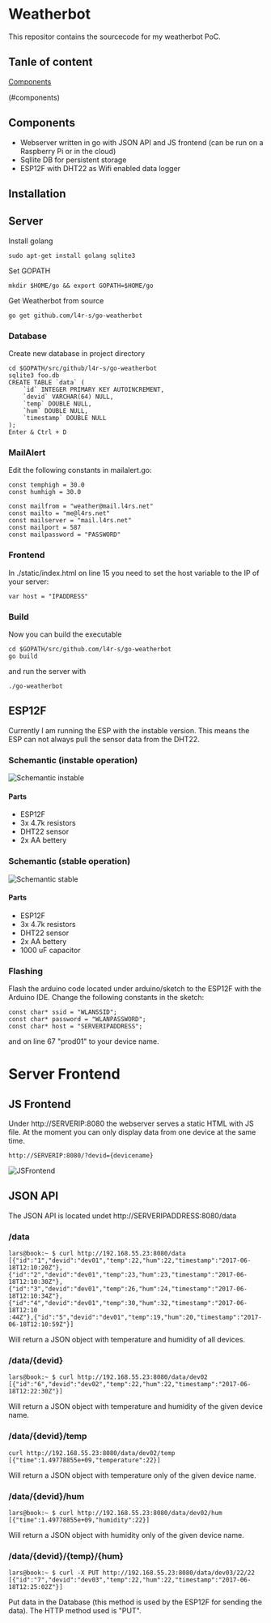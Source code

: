 # Weatherbot
This repositor contains the sourcecode for my weatherbot PoC.

## Tanle of content
[Components](#components)


(#components)
## Components
- Webserver written in go with JSON API and JS frontend (can be run on a Raspberry Pi or in the cloud)
- Sqllite DB for persistent storage
- ESP12F with DHT22 as Wifi enabled data logger

## Installation
## Server
Install golang
~~~
sudo apt-get install golang sqlite3
~~~

Set GOPATH
~~~
mkdir $HOME/go && export GOPATH=$HOME/go
~~~

Get Weatherbot from source
~~~
go get github.com/l4r-s/go-weatherbot
~~~

### Database
Create new database in project directory
~~~
cd $GOPATH/src/github/l4r-s/go-weatherbot
sqlite3 foo.db
CREATE TABLE `data` (
    `id` INTEGER PRIMARY KEY AUTOINCREMENT,
    `devid` VARCHAR(64) NULL,
    `temp` DOUBLE NULL,
    `hum` DOUBLE NULL,
    `timestamp` DOUBLE NULL
);
Enter & Ctrl + D
~~~

### MailAlert
Edit the following constants in mailalert.go:
~~~~
const temphigh = 30.0
const humhigh = 30.0

const mailfrom = "weather@mail.l4rs.net"
const mailto = "me@l4rs.net"
const mailserver = "mail.l4rs.net"
const mailport = 587
const mailpassword = "PASSWORD"
~~~~

### Frontend
In ./static/index.html on line 15 you need to set the host variable to the IP of your server:
~~~
var host = "IPADDRESS"
~~~

### Build
Now you can build the executable
~~~
cd $GOPATH/src/github.com/l4r-s/go-weatherbot
go build
~~~

and run the server with
~~~
./go-weatherbot
~~~

## ESP12F
Currently I am running the ESP with the instable version. This means the ESP can not always pull the sensor data from the DHT22.

### Schemantic (instable operation)
![Schemantic instable](pics/schemantic_instable.png)

#### Parts
- ESP12F
- 3x 4.7k resistors
- DHT22 sensor
- 2x AA bettery

### Schemantic (stable operation)
![Schemantic stable](pics/schemantic_stable.png)


#### Parts
- ESP12F
- 3x 4.7k resistors
- DHT22 sensor
- 2x AA bettery
- 1000 uF capacitor

### Flashing
Flash the arduino code located under arduino/sketch to the ESP12F with the Arduino IDE.
Change the following constants in the sketch:
~~~
const char* ssid = "WLANSSID";
const char* password = "WLANPASSWORD";
const char* host = "SERVERIPADDRESS";
~~~
and on line 67 "prod01" to your device name.

# Server Frontend
## JS Frontend
Under http://SERVERIP:8080 the webserver serves a static HTML with JS file.
At the moment you can only display data from one device at the same time.

~~~
http://SERVERIP:8080/?devid={devicename}
~~~
![JSFrontend](pics/js-frontend.png)

## JSON API
The JSON API is located undet http://SERVERIPADDRESS:8080/data

### /data
~~~
lars@book:~ $ curl http://192.168.55.23:8080/data
[{"id":"1","devid":"dev01","temp":22,"hum":22,"timestamp":"2017-06-18T12:10:20Z"},{"id":"2","devid":"dev01","temp":23,"hum":23,"timestamp":"2017-06-18T12:10:30Z"},{"id":"3","devid":"dev01","temp":26,"hum":24,"timestamp":"2017-06-18T12:10:34Z"},{"id":"4","devid":"dev01","temp":30,"hum":32,"timestamp":"2017-06-18T12:10
:44Z"},{"id":"5","devid":"dev01","temp":19,"hum":20,"timestamp":"2017-06-18T12:10:59Z"}]
~~~

Will return a JSON object with temperature and humidity of all devices.

### /data/{devid}
~~~
lars@book:~ $ curl http://192.168.55.23:8080/data/dev02
[{"id":"6","devid":"dev02","temp":22,"hum":22,"timestamp":"2017-06-18T12:22:30Z"}]
~~~

Will return a JSON object with temperature and humidity of the given device name.

### /data/{devid}/temp
~~~
curl http://192.168.55.23:8080/data/dev02/temp
[{"time":1.49778855e+09,"temperature":22}]
~~~

Will return a JSON object with temperature only of the given device name.

### /data/{devid}/hum
~~~
lars@book:~ $ curl http://192.168.55.23:8080/data/dev02/hum
[{"time":1.49778855e+09,"humidity":22}]
~~~

Will return a JSON object with humidity only of the given device name.

### /data/{devid}/{temp}/{hum}
~~~
lars@book:~ $ curl -X PUT http://192.168.55.23:8080/data/dev03/22/22
[{"id":"7","devid":"dev03","temp":22,"hum":22,"timestamp":"2017-06-18T12:25:02Z"}]
~~~
Put data in the Database (this method is used by the ESP12F for sending the data).
The HTTP method used is "PUT".
